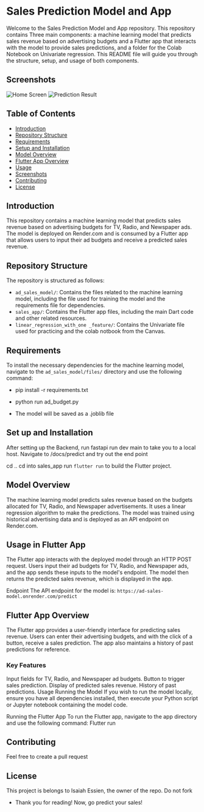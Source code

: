 # Sales Prediction Model and App

Welcome to the Sales Prediction Model and App repository. This repository contains Three main components: a machine learning model that predicts sales revenue based on advertising budgets and a Flutter app that interacts with the model to provide sales predictions, and a folder for the Colab Notebook on Univariate regression. This README file will guide you through the structure, setup, and usage of both components.

## Screenshots

![Home Screen](./sales_app/assets/lanscape.jpg)
![Prediction Result](./sales_app/assets/portrait.jpg)

## Table of Contents

- [Introduction](#introduction)
- [Repository Structure](#repository-structure)
- [Requirements](#requirements)
- [Setup and Installation](#setup-and-installation)
- [Model Overview](#model-overview)
- [Flutter App Overview](#flutter-app-overview)
- [Usage](#usage)
- [Screenshots](#screenshots)
- [Contributing](#contributing)
- [License](#license)

## Introduction

This repository contains a machine learning model that predicts sales revenue based on advertising budgets for TV, Radio, and Newspaper ads. The model is deployed on Render.com and is consumed by a Flutter app that allows users to input their ad budgets and receive a predicted sales revenue.

## Repository Structure

The repository is structured as follows:

- `ad_sales_model/`: Contains the files related to the machine learning model, including the file used for training the model and the requirements file for dependencies.
- `sales_app/`: Contains the Flutter app files, including the main Dart code and other related resources.
- `linear_regression_with_one _feature/`: Contains the Univariate file used for practicing and the colab notbook from the Canvas.

## Requirements

To install the necessary dependencies for the machine learning model, navigate to the `ad_sales_model/files/` directory and use the following command:

- pip install -r requirements.txt

- python run ad_budget.py
- The model will be saved as a .joblib file

## Set up and Installation

After setting up the Backend, run fastapi run dev main to take you to a local host.
Navigate to /docs/predict and try out the end point

cd ..
cd into sales_app
run `flutter run` to build the Flutter project.

## Model Overview
The machine learning model predicts sales revenue based on the budgets allocated for TV, Radio, and Newspaper advertisements. It uses a linear regression algorithm to make the predictions. The model was trained using historical advertising data and is deployed as an API endpoint on Render.com.

## Usage in Flutter App
The Flutter app interacts with the deployed model through an HTTP POST request. Users input their ad budgets for TV, Radio, and Newspaper ads, and the app sends these inputs to the model's endpoint. The model then returns the predicted sales revenue, which is displayed in the app.

Endpoint
The API endpoint for the model is: `https://ad-sales-model.onrender.com/predict`

## Flutter App Overview
The Flutter app provides a user-friendly interface for predicting sales revenue. Users can enter their advertising budgets, and with the click of a button, receive a sales prediction. The app also maintains a history of past predictions for reference.

### Key Features
Input fields for TV, Radio, and Newspaper ad budgets.
Button to trigger sales prediction.
Display of predicted sales revenue.
History of past predictions.
Usage
Running the Model
If you wish to run the model locally, ensure you have all dependencies installed, then execute your Python script or Jupyter notebook containing the model code.

Running the Flutter App
To run the Flutter app, navigate to the app directory and use the following command: Flutter run

## Contributing
Feel free to create a pull request

## License
This project is belongs to Isaiah Essien, the owner of the repo. Do not fork

- Thank you for reading! Now, go predict your sales!
